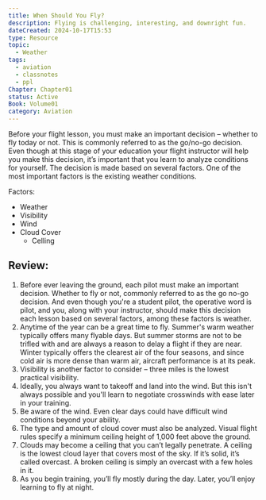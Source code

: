 ```yaml
---
title: When Should You Fly?
description: Flying is challenging, interesting, and downright fun.
dateCreated: 2024-10-17T15:53
type: Resource
topic:
  - Weather
tags:
  - aviation
  - classnotes
  - ppl
Chapter: Chapter01
status: Active
Book: Volume01
category: Aviation
---
```

Before your flight lesson, you must make an important decision – whether to fly today or not. This is commonly referred to as the go/no-go decision. Even though at this stage of your education your flight instructor will help you make this decision, it’s important that you learn to analyze conditions for yourself. The decision is made based on several factors. One of the most important factors is the existing weather conditions.


Factors: 
- Weather
- Visibility
- Wind
- Cloud Cover
	- Celling 
## Review:

1. Before ever leaving the ground, each pilot must make an important decision. Whether to fly or not, commonly referred to as the go no-go decision. And even though you're a student pilot, the operative word is pilot, and you, along with your instructor, should make this decision each lesson based on several factors, among these factors is weather.
2. Anytime of the year can be a great time to fly. Summer's warm weather typically offers many flyable days. But summer storms are not to be trifled with and are always a reason to delay a flight if they are near. Winter typically offers the clearest air of the four seasons, and since cold air is more dense than warm air, aircraft performance is at its peak.
3. Visibility is another factor to consider – three miles is the lowest practical visibility.
4. Ideally, you always want to takeoff and land into the wind. But this isn't always possible and you'll learn to negotiate crosswinds with ease later in your training.
5. Be aware of the wind. Even clear days could have difficult wind conditions beyond your ability.
6. The type and amount of cloud cover must also be analyzed. Visual flight rules specify a minimum ceiling height of 1,000 feet above the ground.
7. Clouds may become a ceiling that you can’t legally penetrate. A ceiling is the lowest cloud layer that covers most of the sky. If it’s solid, it’s called overcast. A broken ceiling is simply an overcast with a few holes in it.
8. As you begin training, you’ll fly mostly during the day. Later, you’ll enjoy learning to fly at night.